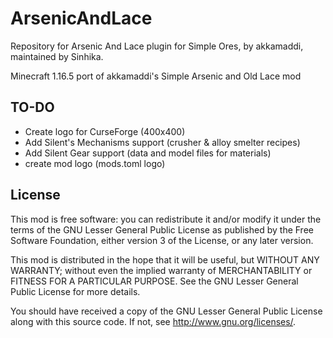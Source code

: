 ArsenicAndLace
==============
Repository for Arsenic And Lace plugin for Simple Ores, by akkamaddi, maintained by Sinhika.

Minecraft 1.16.5 port of akkamaddi's Simple Arsenic and Old Lace mod

TO-DO
-----
* Create logo for CurseForge (400x400)
* Add Silent's Mechanisms support (crusher & alloy smelter recipes)
* Add Silent Gear support (data and model files for materials)
* create mod logo (mods.toml logo)

License
-------

This mod is free software: you can redistribute it and/or modify it under the
terms of the GNU Lesser General Public License as published by the Free
Software Foundation, either version 3 of the License, or any later version.

This mod is distributed in the hope that it will be useful, but WITHOUT ANY
WARRANTY; without even the implied warranty of MERCHANTABILITY or FITNESS FOR A
PARTICULAR PURPOSE.  See the GNU Lesser General Public License for more
details.

You should have received a copy of the GNU Lesser General Public License along
with this source code.  If not, see <http://www.gnu.org/licenses/>.
